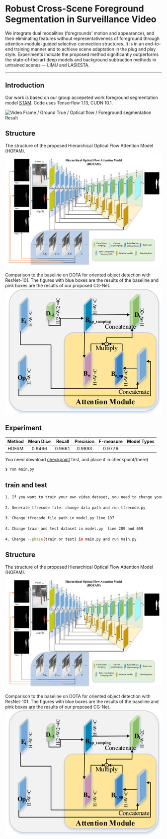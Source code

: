 # Robust Cross-Scene Foreground Segmentation in Surveillance Video

 We integrate dual modalities (foregrounds' motion and appearance), and then eliminating features without representativeness of foreground through attention-module-guided selective-connection structures. It is in an end-to-end training manner and to achieve scene adaptation in the plug and play style. Experiments indicate the proposed method significantly outperforms the state-of-the-art deep models and background subtraction methods in untrained scenes -- LIMU and LASIESTA.

****
## Introduction
Our work is based on our group accepeted work foreground segmentation model [STAM](https://www.mdpi.com/1424-8220/19/23/5142). Code uses Tensorflow 1.13, CUDN 10.1.

![Video Frame / Ground True / Optical flow / Foreground segmentation Result](https://weizongqi.github.io/HOFAM/show/test_0055.png)

## Structure
The structure of the proposed Hierarchical Optical Flow Attention Model (HOFAM).
![HOFAM](/show/hofam.png)

 Comparison to the baseline on DOTA for oriented object detection with ResNet-101. The figures with blue boxes are the results of the baseline and pink boxes are the results of our proposed CG-Net.
![Attention module in HOFAM](/show/atten.png)



## Experiment

|Method|Mean Dice|Recall|Precision|F-measure|Model Types|
|:---:|:---:|:---:|:---:|:---:|:---:|
|HOFAM|0.9466|0.9661|0.9893|0.9776||


You need download [checkpoint](https://drive.google.com/file/d/1RodI2WjeG7X28T1kSTRppGmvSX95CUO8/view?usp=sharing) first, and place it in checkpoint/(here)

```sh
$ run main.py
```

## train and test

```sh
1. If you want to train your own video dataset, you need to change your dataset same as dataset/demo_data/test_000155.png

2. Generate tfrecode file: change data path and run tfrecode.py

3. Change tfrecode file path in model.py line 137

4. Change train and test dataset in model.py  line 209 and 659

4. Change --phase(train or test) in main.py and run main.py
```

## Structure
The structure of the proposed Hierarchical Optical Flow Attention Model (HOFAM).
![HOFAM](/show/hofam.png)

 Comparison to the baseline on DOTA for oriented object detection with ResNet-101. The figures with blue boxes are the results of the baseline and pink boxes are the results of our proposed CG-Net.
![Attention module in HOFAM](/show/atten.png)

